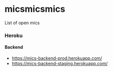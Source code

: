 # micsmicsmics
List of open mics

### Heroku
#### Backend
 - https://mics-backend-prod.herokuapp.com/
 - https://mics-backend-staging.herokuapp.com/
